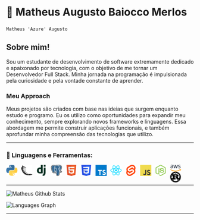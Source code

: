 # 🌃 Matheus Augusto Baiocco Merlos

`Matheus 'Azure' Augusto`

## Sobre mim!

Sou um estudante de desenvolvimento de software extremamente dedicado e apaixonado por tecnologia, com o objetivo de me tornar um Desenvolvedor Full Stack. Minha jornada na programação é impulsionada pela curiosidade e pela vontade constante de aprender.

### Meu Approach

Meus projetos são criados com base nas ideias que surgem enquanto estudo e programo. Eu os utilizo como oportunidades para expandir meu conhecimento, sempre explorando novos frameworks e linguagens. Essa abordagem me permite construir aplicações funcionais, e também aprofundar minha compreensão das tecnologias que utilizo.

<hr/>

### 🌙 Linguagens e Ferramentas:

<img align="left" alt="Python3" width="30px" style="padding-right:10px;" src="img/python-icon.svg">
<img align="left" alt="Flask" width="30px" style="padding-right:10px;" src="img/flask-icon.svg">
<img align="left" alt="Django" width="30px" style="padding-right:10px;" src="img/django-icon.svg">
<img align="left" alt="PostgreSQL" width="30px" style="padding-right:10px;" src="img/postgresql-icon.svg">
<img align="left" alt="HTML5" width="30px" style="padding-right:10px;" src="img/html5-icon.svg">
<img align="left" alt="CSS3" width="30px" style="padding-right:10px;" src="img/css-icon.svg">
<img align="left" alt="TypeScript" width="30px" style="padding-right:10px;" src="img/typescript-icon.svg">
<img align="left" alt="React.js" width="30px" style="padding-right:10px;" src="img/react-icon.svg">
<img align="left" alt="Svelte" width="30px" style="padding-right:10px;" src="img/svelte-icon.svg">
<img align="left" alt="JavaScript" width="30px" style="padding-right:10px;" src="img/javascript-icon.svg">
<img align="left" alt="Node.js" width="30px" style="padding-right:10px;" src="img/nodejs-icon.svg">
<img align="left" alt="AWS" width="30px" style="padding-right:10px;" src="img/aws-icon.svg">
<img align="left" alt="Rust Language" width="30px" style="padding-right:10px;" src="img/rust-icon.svg">

#
<br />

<hr/>

![Matheus Github Stats](https://github-readme-stats.vercel.app/api?username=matheus-merlos&show_icons=true&theme=radical)

<img src="https://github-readme-stats.vercel.app/api/top-langs?username=matheus-merlos&locale=en&hide_title=true&layout=compact&card_width=450&langs_count=5&theme=dracula&hide_border=false" height="150" alt="Languages Graph"  />

<hr/>
